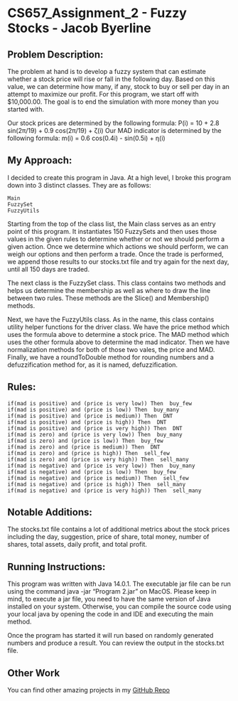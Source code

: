 # CS657_Assignment_2 - Fuzzy Stocks - Jacob Byerline

## Problem Description:
The problem at hand is to develop a fuzzy system that can estimate whether a stock price will rise or fall in the following day. Based on this value, we can determine how many, if any, stock to buy or sell per day in an attempt to maximize our profit. For this program, we start off with $10,000.00. The goal is to end the simulation with more money than you started with. 

Our stock prices are determined by the following formula:
P(i) = 10 + 2.8 sin⁡(2π/19) + 0.9 cos⁡(2π/19) + ζ(i)
Our MAD indicator is determined by the following formula:
m(i) = 0.6 cos(0.4i) - sin(0.5i) + η(i)

## My Approach:
I decided to create this program in Java. At a high level, I broke this program down into 3 distinct classes. They are as follows:

	Main
	FuzzySet
	FuzzyUtils

Starting from the top of the class list, the Main class serves as an entry point of this program. It instantiates 150 FuzzySets and then uses those values in the given rules to determine whether or not we should perform a given action. Once we determine which actions we should perform, we can weigh our options and then perform a trade. Once the trade is performed, we append those results to our stocks.txt file and try again for the next day, until all 150 days are traded. 

The next class is the FuzzySet class. This class contains two methods and helps us determine the membership as well as where to draw the line between two rules. These methods are the Slice() and Membership() methods.

Next, we have the FuzzyUtils class. As in the name, this class contains utility helper functions for the driver class. We have the price method which uses the formula above to determine a stock price. The MAD method which uses the other formula above to determine the mad indicator. Then we have normalization methods for both of those two vales, the price and MAD. Finally, we have a roundToDouble method for rounding numbers and a defuzzification method for, as it is named, defuzzification. 

## Rules:
	if(mad is positive) and (price is very low)) Then  buy_few
	if(mad is positive) and (price is low)) Then  buy_many
	if(mad is positive) and (price is medium)) Then  DNT
	if(mad is positive) and (price is high)) Then  DNT
	if(mad is positive) and (price is very high)) Then  DNT
	if(mad is zero) and (price is very low)) Then  buy_many
	if(mad is zero) and (price is low)) Then  buy_few
	if(mad is zero) and (price is medium)) Then  DNT
	if(mad is zero) and (price is high)) Then  sell_few
	if(mad is zero) and (price is very high)) Then  sell_many
	if(mad is negative) and (price is very low)) Then  buy_many
	if(mad is negative) and (price is low)) Then  buy_few
	if(mad is negative) and (price is medium)) Then  sell_few
	if(mad is negative) and (price is high)) Then  sell_many
	if(mad is negative) and (price is very high)) Then  sell_many

## Notable Additions:
The stocks.txt file contains a lot of additional metrics about the stock prices including the day, suggestion, price of share, total money, number of shares, total assets, daily profit, and total profit. 

## Running Instructions:
This program was written with Java 14.0.1. The executable jar file can be run using the command java -jar “Program 2.jar” on MacOS. Please keep in mind, to execute a jar file, you need to have the same version of Java installed on your system. Otherwise, you can compile the source code using your local java by opening the code in and IDE and executing the main method. 

Once the program has started it will run based on randomly generated numbers and produce a result. You can review the output in the stocks.txt file. 

## Other Work

You can find other amazing projects in my [GitHub Repo](https://github.com/jbyerline)
